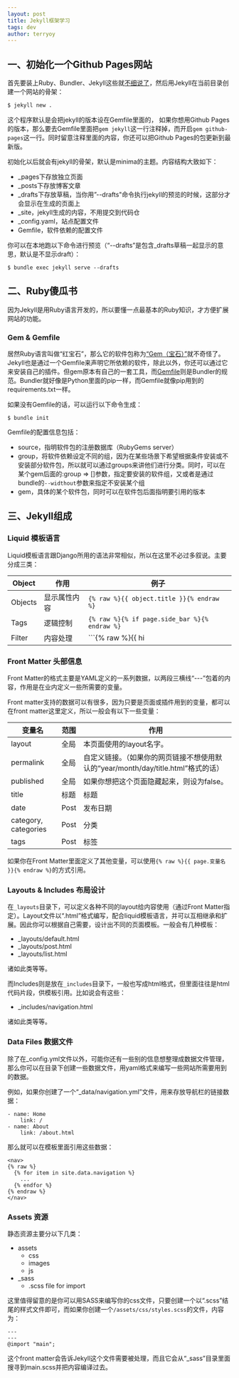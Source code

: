 ```yaml
---
layout: post
title: Jekyll框架学习
tags: dev
author: terryoy
---
```


## 一、初始化一个Github Pages网站

首先要装上Ruby、Bundler、Jekyll这些就[不细说了](https://jekyllrb.com/docs/)，然后用Jekyll在当前目录创建一个网站的骨架：

```bash
$ jekyll new .
```

这个程序默认是会把jekyll的版本设在Gemfile里面的， 如果你想用Github Pages的版本，那么要去Gemfile里面把```gem jekyll```这一行注释掉，而开启```gem github-pages```这一行。同时留意注释里面的内容，你还可以把Github Pages的包更新到最新版。

初始化以后就会有jekyll的骨架，默认是minima的主题。内容结构大致如下：

* _pages下存放独立页面
* _posts下存放博客文章
* _drafts下存放草稿，当你用”--drafts"命令执行jekyll的预览的时候，这部分才会显示在生成的页面上
* _site，jekyll生成的内容，不用提交到代码仓
* _config.yaml，站点配置文件
* Gemfile，软件依赖的配置文件

你可以在本地跑以下命令进行预览（“--drafts”是包含_drafts草稿一起显示的意思，默认是不显示draft）：

```
$ bundle exec jekyll serve --drafts
```



## 二、Ruby傻瓜书

因为Jekyll是用Ruby语言开发的，所以要懂一点最基本的Ruby知识，才方便扩展网站的功能。

### Gem & Gemfile

居然Ruby语言叫做“红宝石”，那么它的软件包称为[“Gem（宝石）”](https://guides.rubygems.org/what-is-a-gem/)就不奇怪了。Jekyll也是通过一个Gemfile来声明它所依赖的软件，除此以外，你还可以通过它来安装自己的插件。但gem原本有自己的一套工具，而[Gemfile](https://bundler.io/gemfile.html)则是Bundler的规范。Bundler就好像是Python里面的pip一样，而Gemfile就像pip用到的requirements.txt一样。

如果没有Gemfile的话，可以运行以下命令生成：

```
$ bundle init
```

Gemfile的配置信息包括：

* source，指明软件包的注册数据库（RubyGems server）
* group，将软件依赖设定不同的组，因为在某些场景下希望根据条件安装或不安装部分软件包，所以就可以通过groups来讲他们进行分类。同时，可以在某个gem后面的:group => []参数，指定要安装的软件组，又或者是通过bundle的```--widthout```参数来指定不安装某个组
* gem，具体的某个软件包，同时可以在软件包后面指明要引用的版本

## 三、Jekyll组成

### Liquid 模板语言

Liquid模板语言跟Django所用的语法非常相似，所以在这里不必过多叙说。主要分成三类：

| Object  | 作用         | 例子                                              |
| ------- | ------------ | ------------------------------------------------- |
| Objects | 显示属性内容 | ```{% raw %}{{ object.title }}{% endraw %}```     |
| Tags    | 逻辑控制     | ```{% raw %}{% if page.side_bar %}{% endraw %}``` |
| Filter  | 内容处理     | ```{% raw %}{{ hi | capitalize }}{% endraw %}```  |



### Front Matter 头部信息

Front Matter的格式主要是YAML定义的一系列数据，以两段三横线“---”包着的内容，作用是在业内定义一些所需要的变量。

Front matter支持的数据可以有很多，因为只要是页面或插件用到的变量，都可以在front matter这里定义，所以一般会有以下一些变量：

| 变量名               | 范围 | 作用                                                         |
| -------------------- | ---- | ------------------------------------------------------------ |
| layout               | 全局 | 本页面使用的layout名字。                                     |
| permalink            | 全局 | 自定义链接。（如果你的网页链接不想使用默认的“year/month/day/title.html”格式的话） |
| published            | 全局 | 如果你想把这个页面隐藏起来，则设为false。                    |
| title                | 标题 | 标题                                                         |
| date                 | Post | 发布日期                                                     |
| category, categories | Post | 分类                                                         |
| tags                 | Post | 标签                                                         |

如果你在Front Matter里面定义了其他变量，可以使用```{% raw %}{{ page.变量名 }}{% endraw %}```的方式引用。



### Layouts & Includes 布局设计

在```_layouts```目录下，可以定义各种不同的layout给内容使用（通过Front Matter指定）。Layout文件以“.html”格式编写，配合liquid模板语言，并可以互相继承和扩展。因此你可以根据自己需要，设计出不同的页面模板。一般会有几种模板：

* _layouts/default.html
* _layouts/post.html
* _layouts/list.html

诸如此类等等。

而Includes则是放在```_includes```目录下，一般也写成html格式，但里面往往是html代码片段，供模板引用。比如说会有这些：

* _includes/navigation.html

诸如此类等等。



### Data Files 数据文件

除了在_config.yml文件以外，可能你还有一些别的信息想整理成数据文件管理，那么你可以在目录下创建一些数据文件，用yaml格式来编写一些网站所需要用到的数据。

例如，如果你创建了一个“_data/navigation.yml”文件，用来存放导航栏的链接数据：

```
- name: Home
	link: /
- name: About
	link: /about.html
```

那么就可以在模板里面引用这些数据：

```
<nav>
{% raw %}
  {% for item in site.data.navigation %}
    ...
  {% endfor %}
{% endraw %}
</nav>
```



### Assets 资源

静态资源主要分以下几类：

* assets
  * css
  * images
  * js
* _sass
  * .scss file for import

这里值得留意的是你可以用SASS来编写你的css文件，只要创建一个以“.scss”结尾的样式文件即可，而如果你创建一个```/assets/css/styles.scss```的文件，内容为：

```
---
---
@import "main";
```

这个front matter会告诉Jekyll这个文件需要被处理，而且它会从“_sass”目录里面搜寻到main.scss并把内容编译过去。































